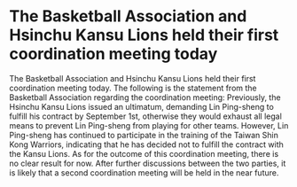 # The Basketball Association and Hsinchu Kansu Lions held their first coordination meeting today 
 The Basketball Association and Hsinchu Kansu Lions held their first coordination meeting today. The following is the statement from the Basketball Association regarding the coordination meeting: Previously, the Hsinchu Kansu Lions issued an ultimatum, demanding Lin Ping-sheng to fulfill his contract by September 1st, otherwise they would exhaust all legal means to prevent Lin Ping-sheng from playing for other teams. However, Lin Ping-sheng has continued to participate in the training of the Taiwan Shin Kong Warriors, indicating that he has decided not to fulfill the contract with the Kansu Lions. As for the outcome of this coordination meeting, there is no clear result for now. After further discussions between the two parties, it is likely that a second coordination meeting will be held in the near future.
